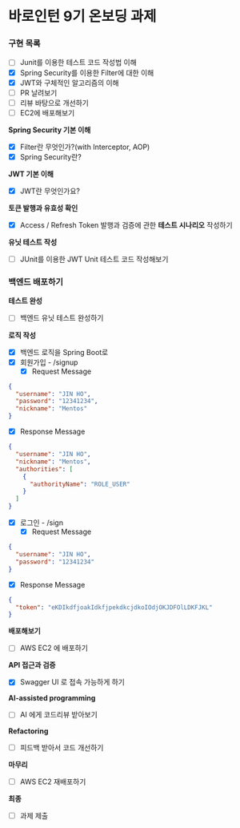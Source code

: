 # 바로인턴 9기 온보딩 과제

### 구현 목록

- [ ]  Junit를 이용한 테스트 코드 작성법 이해
- [x]  Spring Security를 이용한 Filter에 대한 이해
- [x]  JWT와 구체적인 알고리즘의 이해
- [ ]  PR 날려보기
- [ ]  리뷰 바탕으로 개선하기
- [ ]  EC2에 배포해보기

**Spring Security 기본 이해**

- [x]  Filter란 무엇인가?(with Interceptor, AOP)
- [x]  Spring Security란?

**JWT 기본 이해**

- [x]  JWT란 무엇인가요?

**토큰 발행과 유효성 확인**

- [x]  Access / Refresh Token 발행과 검증에 관한 **테스트 시나리오** 작성하기

**유닛 테스트 작성**

- [ ]  JUnit를 이용한 JWT Unit 테스트 코드 작성해보기

### 백엔드 배포하기

**테스트 완성**

- [ ]  백엔드 유닛 테스트 완성하기

**로직 작성**

- [x]  백엔드 로직을 Spring Boot로
- [x]  회원가입 - /signup
    - [x]  Request Message

```json
{
  "username": "JIN HO",
  "password": "12341234",
  "nickname": "Mentos"
}
```

- [x]  Response Message

```json
{
  "username": "JIN HO",
  "nickname": "Mentos",
  "authorities": [
    {
      "authorityName": "ROLE_USER"
    }
  ]
}
```

- [x]  로그인 - /sign
    - [x]  Request Message

```json
{
  "username": "JIN HO",
  "password": "12341234"
}
```

- [x] Response Message

```json
{
  "token": "eKDIkdfjoakIdkfjpekdkcjdkoIOdjOKJDFOlLDKFJKL"
}
  ```

**배포해보기**

- [ ]  AWS EC2 에 배포하기

**API 접근과 검증**

- [x]  Swagger UI 로 접속 가능하게 하기

**AI-assisted programming**

- [ ]  AI 에게 코드리뷰 받아보기

**Refactoring**

- [ ]  피드백 받아서 코드 개선하기

**마무리**

- [ ]  AWS EC2 재배포하기

**최종**

- [ ]  과제 제출